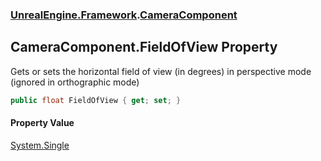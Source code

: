 ### [UnrealEngine.Framework](./UnrealEngine-Framework.md 'UnrealEngine.Framework').[CameraComponent](./UnrealEngine-Framework-CameraComponent.md 'UnrealEngine.Framework.CameraComponent')
## CameraComponent.FieldOfView Property
Gets or sets the horizontal field of view (in degrees) in perspective mode (ignored in orthographic mode)  
```csharp
public float FieldOfView { get; set; }
```
#### Property Value
[System.Single](https://docs.microsoft.com/en-us/dotnet/api/System.Single 'System.Single')  
